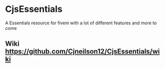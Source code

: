 # CjsEssentials
A Essentials resource for fivem with a lot of different features and more to come

## Wiki https://github.com/Cjneilson12/CjsEssentials/wiki
